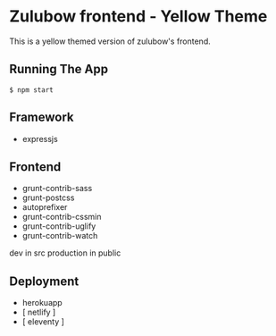 # Zulubow frontend - Yellow Theme

This is a yellow themed version of zulubow's frontend.

## Running The App
`$ npm start`

## Framework
- expressjs

## Frontend
- grunt-contrib-sass
- grunt-postcss
- autoprefixer
- grunt-contrib-cssmin
- grunt-contrib-uglify
- grunt-contrib-watch

dev in src
production in public 

## Deployment
- herokuapp
- [ netlify ]
- [ eleventy ]
